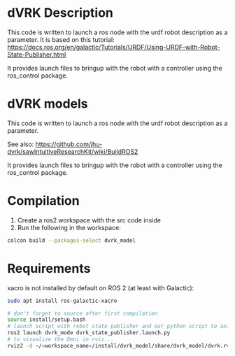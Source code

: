 # dVRK Description

This code is written to launch a ros node with the urdf robot
description as a parameter. It is based on this tutorial:
https://docs.ros.org/en/galactic/Tutorials/URDF/Using-URDF-with-Robot-State-Publisher.html

It provides launch files to bringup with the robot with a controller using the ros_control package.

# dVRK models

This code is written to launch a ros node with the urdf robot
description as a parameter.

See also: https://github.com/jhu-dvrk/sawIntuitiveResearchKit/wiki/BuildROS2

It provides launch files to bringup with the robot with a controller using the ros_control package.
# Compilation

1. Create a ros2 workspace with the src code inside
2. Run the following in the workspace:
```sh
colcon build --packages-select dvrk_model
```

#  Requirements

xacro is not installed by default on ROS 2 (at least with Galactic):

```sh
sudo apt install ros-galactic-xacro
```

```sh
# don't forget to source after first compilation
source install/setup.bash
# launch script with robot state publisher and our python script to animate the Omni
ros2 launch dvrk_mode dvrk_state_publisher.launch.py
# to visualize the Omni in rviz...
rviz2 -d ~/<workspace_name>/install/dvrk_model/share/dvrk_model/dvrk.rviz # to launch rviz with the omni frames
```
